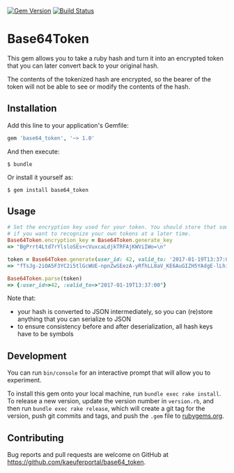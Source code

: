 [![Gem Version](https://badge.fury.io/rb/base64_token.svg)](https://badge.fury.io/rb/base64_token)
[![Build Status](https://travis-ci.org/kaeuferportal/base64_token.svg?branch=master)](https://travis-ci.org/kaeuferportal/base64_token)

# Base64Token

This gem allows you to take a ruby hash and turn it into an encrypted token
that you can later convert back to your original hash.

The contents of the tokenized hash are encrypted, so the bearer of the token will not be able to see or modify the contents of the hash.

## Installation

Add this line to your application's Gemfile:

```ruby
gem 'base64_token', '~> 1.0'
```

And then execute:

    $ bundle

Or install it yourself as:

    $ gem install base64_token

## Usage

````ruby
# Set the encryption key used for your token. You should store that somewhere
# if you want to recognize your own tokens at a later time.
Base64Token.encryption_key = Base64Token.generate_key
=> "BgPrrt4Ltd7rYlsloSEs+cVuxcaLdjkTRFAjKWViIWo=\n"

token = Base64Token.generate(user_id: 42, valid_to: '2017-01-19T13:37:00')
=> "fTsJg-2iOA5F3YC2i5tlGcWUE-npnZwSEezA-yRfhLL8aV_KE6AuGIZH5YAdgE-lLhiNUmuWCFkxlgUJy7TjdmJFscxzeS-l3CTD1or6nwR0-zHA7B-Q"

Base64Token.parse(token)
=> {:user_id=>42, :valid_to=>"2017-01-19T13:37:00"}
````

Note that:

* your hash is converted to JSON intermediately, so you can (re)store anything
  that you can serialize to JSON
* to ensure consistency before and after deserialization, all hash keys have to be
  symbols

## Development

You can run `bin/console` for an interactive prompt that will allow you to experiment.

To install this gem onto your local machine, run `bundle exec rake install`. To release a new version, update the version number in `version.rb`, and then run `bundle exec rake release`, which will create a git tag for the version, push git commits and tags, and push the `.gem` file to [rubygems.org](https://rubygems.org).

## Contributing

Bug reports and pull requests are welcome on GitHub at https://github.com/kaeuferportal/base64_token.
